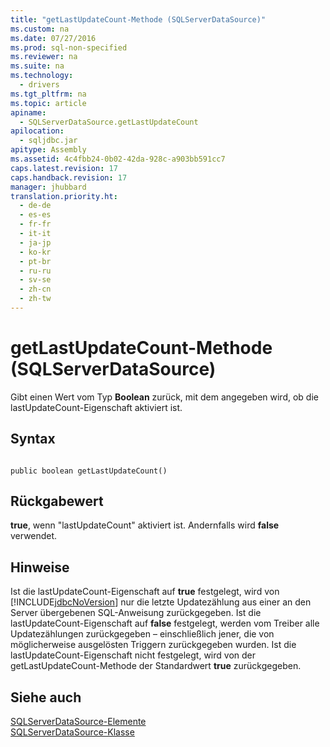 ```yaml
---
title: "getLastUpdateCount-Methode (SQLServerDataSource)"
ms.custom: na
ms.date: 07/27/2016
ms.prod: sql-non-specified
ms.reviewer: na
ms.suite: na
ms.technology: 
  - drivers
ms.tgt_pltfrm: na
ms.topic: article
apiname: 
  - SQLServerDataSource.getLastUpdateCount
apilocation: 
  - sqljdbc.jar
apitype: Assembly
ms.assetid: 4c4fbb24-0b02-42da-928c-a903bb591cc7
caps.latest.revision: 17
caps.handback.revision: 17
manager: jhubbard
translation.priority.ht: 
  - de-de
  - es-es
  - fr-fr
  - it-it
  - ja-jp
  - ko-kr
  - pt-br
  - ru-ru
  - sv-se
  - zh-cn
  - zh-tw
---
```

# getLastUpdateCount-Methode (SQLServerDataSource)
  Gibt einen Wert vom Typ **Boolean** zurück, mit dem angegeben wird, ob die lastUpdateCount\-Eigenschaft aktiviert ist.  
  
## Syntax  
  
```  
  
public boolean getLastUpdateCount()  
```  
  
## Rückgabewert  
 **true**, wenn "lastUpdateCount" aktiviert ist. Andernfalls wird **false** verwendet.  
  
## Hinweise  
 Ist die lastUpdateCount\-Eigenschaft auf **true** festgelegt, wird von [!INCLUDE[jdbcNoVersion](../content/includes/jdbcNoVersion_md.md)] nur die letzte Updatezählung aus einer an den Server übergebenen SQL\-Anweisung zurückgegeben. Ist die lastUpdateCount\-Eigenschaft auf **false** festgelegt, werden vom Treiber alle Updatezählungen zurückgegeben – einschließlich jener, die von möglicherweise ausgelösten Triggern zurückgegeben wurden. Ist die lastUpdateCount\-Eigenschaft nicht festgelegt, wird von der getLastUpdateCount\-Methode der Standardwert **true** zurückgegeben.  
  
## Siehe auch  
 [SQLServerDataSource-Elemente](../content/SQLServerDataSource-Members.md)   
 [SQLServerDataSource-Klasse](../content/SQLServerDataSource-Class.md)  
  
  